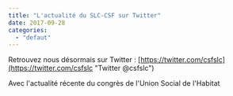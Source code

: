 ```yaml
---
title: "L'actualité du SLC-CSF sur Twitter"
date: 2017-09-28
categories: 
  - "defaut"
---
```


Retrouvez nous désormais sur Twitter : [https://twitter.com/csfslc](https://twitter.com/csfslc "Twitter @csfslc")

Avec l'actualité récente du congrès de l'Union Social de l'Habitat

